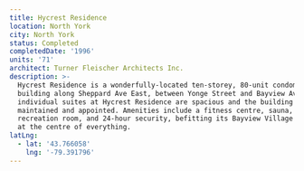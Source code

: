 ```yaml
---
title: Hycrest Residence
location: North York
city: North York
status: Completed
completedDate: '1996'
units: '71'
architect: Turner Fleischer Architects Inc.
description: >-
  Hycrest Residence is a wonderfully-located ten-storey, 80-unit condominium
  building along Sheppard Ave East, between Yonge Street and Bayview Avenue. The
  individual suites at Hycrest Residence are spacious and the building well
  maintained and appointed. Amenities include a fitness centre, sauna, a
  recreation room, and 24-hour security, befitting its Bayview Village location,
  at the centre of everything.
latLng:
  - lat: '43.766058'
    lng: '-79.391796'
---
```


